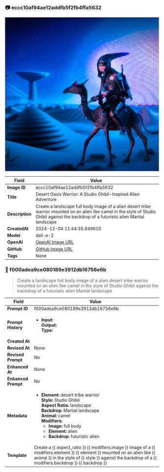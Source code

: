 

### 📷 eccc10af94ae12addfb5f2fb4ffa5632 


![data.id](./eccc10af94ae12addfb5f2fb4ffa5632.jpg)


| Field          | Value                                                                                                                     |
|----------------|---------------------------------------------------------------------------------------------------------------------------|
| **Image ID**             | eccc10af94ae12addfb5f2fb4ffa5632                                                                                                             |
| **Title**           | Desert Oasis Warrior: A Studio Ghibli-Inspired Alien Adventure                                                                                                       |
| **Description**           | Create a landscape full body image of a alien desert tribe warrior mounted on an alien like camel in the style of Studio Ghibli against the backdrop of a futuristic alien Martial landscape                                                                                                       |
| **CreatedAt**        | 2024-12-04 11:44:35.849610                                                                                                        |
| **Model**        | dall-e-2                                                                                                        |
| **OpenAI**         | [OpenAI Image URL](https://oaidalleapiprodscus.blob.core.windows.net/private/org-TZj0gKpq3CiXdXNznVOkBYav/user-t5KW5S6yYiCS0u4yDWasqnEP/img-uqPFgg6ranBrFlQOthDSCSp3.png?st=2024-12-04T10%3A44%3A29Z&se=2024-12-04T12%3A44%3A29Z&sp=r&sv=2024-08-04&sr=b&rscd=inline&rsct=image/png&skoid=d505667d-d6c1-4a0a-bac7-5c84a87759f8&sktid=a48cca56-e6da-484e-a814-9c849652bcb3&skt=2024-12-03T23%3A54%3A22Z&ske=2024-12-04T23%3A54%3A22Z&sks=b&skv=2024-08-04&sig=gscv8b1jVyRLLtsMPNzE3CRE50MDMvEfBfNH9GTa2gQ%3D)                                                                                |
| **GitHub**         | [GitHub Image URL](https://raw.githubusercontent.com/Caneta-Silva/studio-ghibli/blob/main/images/eccc10af94ae12addfb5f2fb4ffa5632/eccc10af94ae12addfb5f2fb4ffa5632.jpg?raw=true)                                                                                |
| **Tags**       | None                                                                                                                   |

### 📜 f000adea9ce080189e3912db16756e6b

> Create a landscape full body image of a alien desert tribe warrior mounted on an alien like camel in the style of Studio Ghibli against the backdrop of a futuristic alien Martial landscape

| Field          | Value                                                                                                                                                                      |
|----------------|----------------------------------------------------------------------------------------------------------------------------------------------------------------------------|
| **Prompt ID**  | f000adea9ce080189e3912db16756e6b                                                                                                                                                            |
| **Prompt History** | <ul><li>**Input:**  <br> **Output:**  <br> **Type:** </li></ul> |
| **Created At** |                                                                                                                                                    |
| **Revised At** | None                                                                                                                                                   |
| **Revised Prompt** | No                                                                                                                                                                      |
| **Enhanced At** | None                                                                                                                                                  |
| **Enhanced Prompt** | No                                                                                                                                                                    |
| **Metadata**   | <ul><li>**Element:** desert tribe warrior <br> **Style:** Studio Ghibli <br> **Aspect Ratio:** landscape <br> **Backdrop:** Martial landscape <br> **Animal:** camel <br> **Modifiers:**<ul><li>**Image:** full body</li><li>**Element:** alien</li><li>**Backdrop:** futuristic alien</li></ul></li></ul> |
| **Template**   | Create a {{ aspect_ratio }} {{ modifiers.image }} image of a {{ modifiers.element }} {{ element }} mounted on an alien like {{ animal }} in the style of {{ style }} against the backdrop of a {{ modifiers.backdrop }} {{ backdrop }}                                                                                                                                           |



